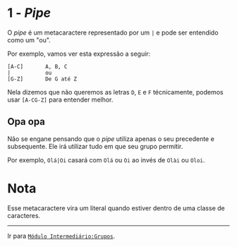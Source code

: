 # 1 - *Pipe*
O *pipe* é um metacaractere representado por um `|` e pode ser entendido como um "ou".

Por exemplo, vamos ver esta expressão a seguir:
```
[A-C]       A, B, C
|           ou
[G-Z]       De G até Z
```
Nela dizemos que não queremos as letras `D`, `E` e `F` técnicamente, podemos usar `[A-CG-Z]` para entender melhor.

## Opa opa
Não se engane pensando que o *pipe* utiliza apenas o seu precedente e subsequente. Ele irá utilizar tudo em que seu grupo permitir.

Por exemplo, `Olá|Oi` casará com `Olá` ou `Oi` ao invés de `Olài` ou `Oloi`.

# Nota
Esse metacaractere vira um literal quando estiver dentro de uma classe de caracteres.

---

Ir para [`Módulo Intermediário:Grupos`](groups/README.md).
